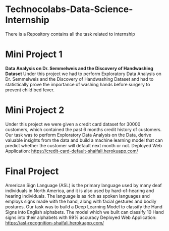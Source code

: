 # Technocolabs-Data-Science-Internship
There is a Repository contains all the task related to internship

# Mini Project 1

**Data Analysis on Dr. Semmelweis and the Discovery of Handwashing Dataset**
Under this project we had to perform Exploratory Data Analysis on Dr. Semmelweis and the Discovery of Handwashing Dataset and had to statistically prove the importance of washing hands before surgery to prevent child bed fever.

# Mini Project 2
Under this project we were given a credit card dataset for 30000 customers, which contained the past 6 months credit history of customers. Our task was to perform Exploratory Data Analysis on the Data, derive valuable insights from the data and build a machine learning model that can predict whether the customer will default next month or not.
Deployed Web Application: https://credit-card-default-shaifali.herokuapp.com/

# Final Project
American Sign Language (ASL) is the primary language used by many deaf individuals in North America, and it is also used by hard-of-hearing and hearing individuals. The language is as rich as spoken languages and employs signs made with the hand, along with facial gestures and bodily postures. Our task was to build a Deep Learning Model to classify the Hand Signs into English alphabets. The model which we built can classify 10 Hand signs into their alphabets with 99% accuracy
Deployed Web Application: https://asl-recognition-shaifali.herokuapp.com/
